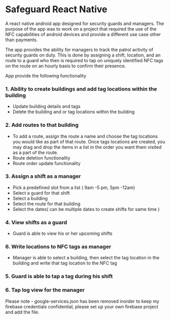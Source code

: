 # Safeguard React Native

A react native android app designed for security guards and managers. 
The purpose of the app was to work on a project that required the use of the NFC capabilities of android devices and provide a different use case other than payments.

The app provides the ability for managers to track the patrol activity of security guards on duty. This is done by assigning a shift, location, and an route to a guard who then is required to tap on uniquely identified NFC tags on the route on an hourly basis to confirm their presence. 


App provide the following functionality 

### 1. Ability to create buildings and add tag locations within the building
- Update building details and tags
- Delete the building and or tag locations within the building

### 2. Add routes to that building
- To add a route, assign the route a name and choose the tag locations you would like as part of that route. Once tags locations are created, you may drag and drop the items in a list in the order you want them visited as a part of the route.
- Route deletion functionality 
- Route order update functionality 

### 3. Assign a shift as a manager
   - Pick a predefined slot from a list 
      ( 9am -5 pm, 5pm -12am)
   - Select a guard for that shift
   - Select a building
   - Select the route for that building
   - Select the dates( can be multiple dates to create shifts for same time )  

### 4. View shifts as a guard
- Guard is able to view his or her upcoming shifts 

### 6. Write locations to NFC tags as manager
- Manager is able to select a building, then select the tag location in the building and write that tag location to the NFC tag

### 5. Guard is able to tap a tag during his shift 

### 6. Tap log view for the manager


Please note - google-services.json has been removed inorder to keep my firebase credentials confidential, please set up your own firebase project and add the file.
